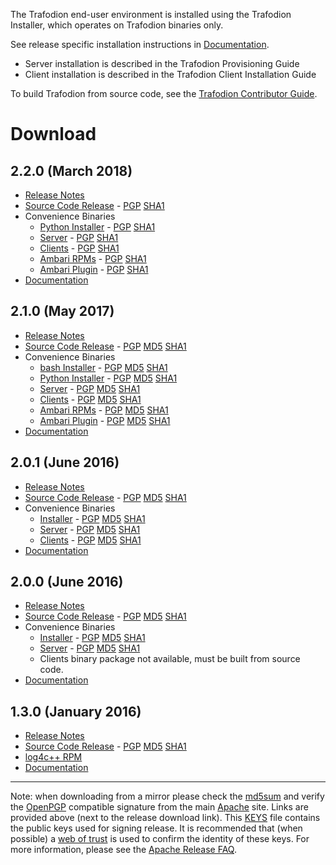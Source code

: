 <!--
  Licensed under the Apache License, Version 2.0 (the "License");
  you may not use this file except in compliance with the License.
  You may obtain a copy of the License at
 
      http://www.apache.org/licenses/LICENSE-2.0
 
  Unless required by applicable law or agreed to in writing, software
  distributed under the License is distributed on an "AS IS" BASIS,
  WITHOUT WARRANTIES OR CONDITIONS OF ANY KIND, either express or implied.
  See the License for the specific language governing permissions and
  limitations under the 
  License.
-->

The Trafodion end-user environment is installed using the Trafodion Installer, which operates on Trafodion binaries only.

See release specific installation instructions in [Documentation](documentation.html).

* Server installation is described in the Trafodion Provisioning Guide
* Client installation is described in the Trafodion Client Installation Guide

To build Trafodion from source code, see the [Trafodion Contributor Guide](https://cwiki.apache.org/confluence/display/TRAFODION/Trafodion+Contributor+Guide).

# Download

## 2.2.0 (March 2018)

* [Release Notes](release-notes-2-2-0.html)
* [Source Code Release][src220]  -  [PGP][pgp220] [SHA1][sha220]
* Convenience Binaries
    * [Python Installer][pins220]  -  [PGP][pinpgp220] [SHA1][pinsha220]
    * [Server][ser220]  -  [PGP][sepgp220] [SHA1][sesha220]
    * [Clients][cl220]  -  [PGP][clpgp220] [SHA1][clsha220]
    * [Ambari RPMs][ar220]  -  [PGP][arpgp220] [SHA1][arsha220]
    * [Ambari Plugin][ap220]  -  [PGP][appgp220] [SHA1][apsha220]
* [Documentation](documentation.html#220_Release)

[src220]: http://www.apache.org/dyn/closer.lua/trafodion/apache-trafodion-2.2.0/src/apache-trafodion-2.2.0-src.tar.gz
[pgp220]: http://www.apache.org/dist/trafodion/apache-trafodion-2.2.0/src/apache-trafodion-2.2.0-src.tar.gz.asc
[sha220]: http://www.apache.org/dist/trafodion/apache-trafodion-2.2.0/src/apache-trafodion-2.2.0-src.tar.gz.sha
[pins220]: http://www.apache.org/dyn/closer.lua/trafodion/apache-trafodion-2.2.0/bin/apache-trafodion_pyinstaller-2.2.0.tar.gz
[pinpgp220]: http://www.apache.org/dist/trafodion/apache-trafodion-2.2.0/bin/apache-trafodion_pyinstaller-2.2.0.tar.gz.asc
[pinsha220]: http://www.apache.org/dist/trafodion/apache-trafodion-2.2.0/bin/apache-trafodion_pyinstaller-2.2.0.tar.gz.sha
[ser220]: http://www.apache.org/dyn/closer.lua/trafodion/apache-trafodion-2.2.0/bin/apache-trafodion_server-2.2.0-RH6-x86_64.tar.gz
[sepgp220]: http://www.apache.org/dist/trafodion/apache-trafodion-2.2.0/bin/apache-trafodion_server-2.2.0-RH6-x86_64.tar.gz.asc
[sesha220]: http://www.apache.org/dist/trafodion/apache-trafodion-2.2.0/bin/apache-trafodion_server-2.2.0-RH6-x86_64.tar.gz.sha
[cl220]: http://www.apache.org/dyn/closer.lua/trafodion/apache-trafodion-2.2.0/bin/apache-trafodion_clients-2.2.0-RH6-x86_64.tar.gz
[clpgp220]: http://www.apache.org/dist/trafodion/apache-trafodion-2.2.0/bin/apache-trafodion_clients-2.2.0-RH6-x86_64.tar.gz.asc
[clsha220]: http://www.apache.org/dist/trafodion/apache-trafodion-2.2.0/bin/apache-trafodion_clients-2.2.0-RH6-x86_64.tar.gz.sha
[ar220]: http://www.apache.org/dyn/closer.lua/trafodion/apache-trafodion-2.2.0/bin/traf_ambari_rpms/apache-trafodion_server-2.2.0-1.x86_64.rpm
[arpgp220]: http://www.apache.org/dist/trafodion/apache-trafodion-2.2.0/bin/traf_ambari_rpms/apache-trafodion_server-2.2.0-1.x86_64.rpm.asc
[arsha220]: http://www.apache.org/dist/trafodion/apache-trafodion-2.2.0/bin/traf_ambari_rpms/apache-trafodion_server-2.2.0-1.x86_64.rpm.sha
[ap220]: http://www.apache.org/dyn/closer.lua/trafodion/apache-trafodion-2.2.0/bin/traf_ambari_rpms/traf_ambari-2.2.0-1.noarch.rpm
[appgp220]: http://www.apache.org/dist/trafodion/apache-trafodion-2.2.0/bin/traf_ambari_rpms/traf_ambari-2.2.0-1.noarch.rpm.asc
[apsha220]: http://www.apache.org/dist/trafodion/apache-trafodion-2.2.0/bin/traf_ambari_rpms/traf_ambari-2.2.0-1.noarch.rpm.sha


## 2.1.0 (May 2017)

* [Release Notes](release-notes-2-1-0.html)
* [Source Code Release][src210]  -  [PGP][pgp210] [MD5][md5210] [SHA1][sha210]
* Convenience Binaries
    * [bash Installer][ins210]  -  [PGP][inpgp210] [MD5][inmd5210] [SHA1][insha210]
    * [Python Installer][pins210]  -  [PGP][pinpgp210] [MD5][pinmd5210] [SHA1][pinsha210]
    * [Server][ser210]  -  [PGP][sepgp210] [MD5][semd5210] [SHA1][sesha210]
    * [Clients][cl210]  -  [PGP][clpgp210] [MD5][clmd5210] [SHA1][clsha210]
    * [Ambari RPMs][ar210]  -  [PGP][arpgp210] [MD5][armd5210] [SHA1][arsha210]
    * [Ambari Plugin][ap210]  -  [PGP][appgp210] [MD5][apmd5210] [SHA1][apsha210]
* [Documentation](documentation.html#210_Release)

[src210]: http://archive.apache.org/dist/trafodion/apache-trafodion-2.1.0-incubating/src/apache-trafodion-2.1.0-incubating-src.tar.gz
[pgp210]: http://archive.apache.org/dist/trafodion/apache-trafodion-2.1.0-incubating/src/apache-trafodion-2.1.0-incubating-src.tar.gz.asc
[md5210]: http://archive.apache.org/dist/trafodion/apache-trafodion-2.1.0-incubating/src/apache-trafodion-2.1.0-incubating-src.tar.gz.md5
[sha210]: http://archive.apache.org/dist/trafodion/apache-trafodion-2.1.0-incubating/src/apache-trafodion-2.1.0-incubating-src.tar.gz.sha
[ins210]: http://archive.apache.org/dist/trafodion/apache-trafodion-2.1.0-incubating/bin/apache-trafodion_installer-2.1.0-incubating.tar.gz
[inpgp210]: http://archive.apache.org/dist/trafodion/apache-trafodion-2.1.0-incubating/bin/apache-trafodion_installer-2.1.0-incubating.tar.gz.asc
[inmd5210]: http://archive.apache.org/dist/trafodion/apache-trafodion-2.1.0-incubating/bin/apache-trafodion_installer-2.1.0-incubating.tar.gz.md5
[insha210]: http://archive.apache.org/dist/trafodion/apache-trafodion-2.1.0-incubating/bin/apache-trafodion_installer-2.1.0-incubating.tar.gz.sha
[pins210]: http://archive.apache.org/dist/trafodion/apache-trafodion-2.1.0-incubating/bin/apache-trafodion_pyinstaller-2.1.0-incubating.tar.gz
[pinpgp210]: http://archive.apache.org/dist/trafodion/apache-trafodion-2.1.0-incubating/bin/apache-trafodion_pyinstaller-2.1.0-incubating.tar.gz.asc
[pinmd5210]: http://archive.apache.org/dist/trafodion/apache-trafodion-2.1.0-incubating/bin/apache-trafodion_pyinstaller-2.1.0-incubating.tar.gz.md5
[pinsha210]: http://archive.apache.org/dist/trafodion/apache-trafodion-2.1.0-incubating/bin/apache-trafodion_pyinstaller-2.1.0-incubating.tar.gz.sha
[ser210]: http://archive.apache.org/dist/trafodion/apache-trafodion-2.1.0-incubating/bin/apache-trafodion_server-2.1.0-RH6-x86_64-incubating.tar.gz
[sepgp210]: http://archive.apache.org/dist/trafodion/apache-trafodion-2.1.0-incubating/bin/apache-trafodion_server-2.1.0-RH6-x86_64-incubating.tar.gz.asc
[semd5210]: http://archive.apache.org/dist/trafodion/apache-trafodion-2.1.0-incubating/bin/apache-trafodion_server-2.1.0-RH6-x86_64-incubating.tar.gz.md5
[sesha210]: http://archive.apache.org/dist/trafodion/apache-trafodion-2.1.0-incubating/bin/apache-trafodion_server-2.1.0-RH6-x86_64-incubating.tar.gz.sha
[cl210]: http://archive.apache.org/dist/trafodion/apache-trafodion-2.1.0-incubating/bin/apache-trafodion_clients-2.1.0-RH6-x86_64-incubating.tar.gz
[clpgp210]: http://archive.apache.org/dist/trafodion/apache-trafodion-2.1.0-incubating/bin/apache-trafodion_clients-2.1.0-RH6-x86_64-incubating.tar.gz.asc
[clmd5210]: http://archive.apache.org/dist/trafodion/apache-trafodion-2.1.0-incubating/bin/apache-trafodion_clients-2.1.0-RH6-x86_64-incubating.tar.gz.md5
[clsha210]: http://archive.apache.org/dist/trafodion/apache-trafodion-2.1.0-incubating/bin/apache-trafodion_clients-2.1.0-RH6-x86_64-incubating.tar.gz.sha
[ar210]: http://archive.apache.org/dist/trafodion/apache-trafodion-2.1.0-incubating/bin/traf_ambari_rpms/apache-trafodion_server-2.1.0-1.x86_64.rpm
[arpgp210]: http://archive.apache.org/dist/trafodion/apache-trafodion-2.1.0-incubating/bin/traf_ambari_rpms/apache-trafodion_server-2.1.0-1.x86_64.rpm.asc
[armd5210]: http://archive.apache.org/dist/trafodion/apache-trafodion-2.1.0-incubating/bin/traf_ambari_rpms/apache-trafodion_server-2.1.0-1.x86_64.rpm.md5
[arsha210]: http://archive.apache.org/dist/trafodion/apache-trafodion-2.1.0-incubating/bin/traf_ambari_rpms/apache-trafodion_server-2.1.0-1.x86_64.rpm.sha
[ap210]: http://archive.apache.org/dist/trafodion/apache-trafodion-2.1.0-incubating/bin/traf_ambari_rpms/traf_ambari-2.1.0-1.noarch.rpm
[appgp210]: http://archive.apache.org/dist/trafodion/apache-trafodion-2.1.0-incubating/bin/traf_ambari_rpms/traf_ambari-2.1.0-1.noarch.rpm.asc
[apmd5210]: http://archive.apache.org/dist/trafodion/apache-trafodion-2.1.0-incubating/bin/traf_ambari_rpms/traf_ambari-2.1.0-1.noarch.rpm.md5
[apsha210]: http://archive.apache.org/dist/trafodion/apache-trafodion-2.1.0-incubating/bin/traf_ambari_rpms/traf_ambari-2.1.0-1.noarch.rpm.sha

## 2.0.1 (June 2016)

* [Release Notes](release-notes-2-0-1.html)
* [Source Code Release][src201]  -  [PGP][pgp201] [MD5][md5201] [SHA1][sha201]
* Convenience Binaries
    * [Installer][ins201]  -  [PGP][inpgp201] [MD5][inmd5201] [SHA1][insha201]
    * [Server][ser201]  -  [PGP][sepgp201] [MD5][semd5201] [SHA1][sesha201]
    * [Clients][cl201]  -  [PGP][clpgp201] [MD5][clmd5201] [SHA1][clsha201]
* [Documentation](documentation.html#20x_Releases)

[src201]: https://archive.apache.org/dist/trafodion/apache-trafodion-2.0.1-incubating/apache-trafodion-2.0.1-incubating-src.tar.gz
[pgp201]: http://archive.apache.org/dist/trafodion/apache-trafodion-2.0.1-incubating/apache-trafodion-2.0.1-incubating-src.tar.gz.asc
[md5201]: http://archive.apache.org/dist/trafodion/apache-trafodion-2.0.1-incubating/apache-trafodion-2.0.1-incubating-src.tar.gz.md5
[sha201]: http://archive.apache.org/dist/trafodion/apache-trafodion-2.0.1-incubating/apache-trafodion-2.0.1-incubating-src.tar.gz.sha
[ins201]: https://archive.apache.org/dist/trafodion/apache-trafodion-2.0.1-incubating/installer-2.0.1.tar.gz
[inpgp201]: http://archive.apache.org/dist/trafodion/apache-trafodion-2.0.1-incubating/installer-2.0.1.tar.gz.asc
[inmd5201]: http://archive.apache.org/dist/trafodion/apache-trafodion-2.0.1-incubating/installer-2.0.1.tar.gz.md5
[insha201]: http://archive.apache.org/dist/trafodion/apache-trafodion-2.0.1-incubating/installer-2.0.1.tar.gz.sha
[ser201]: https://archive.apache.org/dist/trafodion/apache-trafodion-2.0.1-incubating/apache-trafodion_server-2.0.1-incubating.tar.gz
[sepgp201]: http://archive.apache.org/dist/trafodion/apache-trafodion-2.0.1-incubating/apache-trafodion_server-2.0.1-incubating.tar.gz.asc
[semd5201]: http://archive.apache.org/dist/trafodion/apache-trafodion-2.0.1-incubating/apache-trafodion_server-2.0.1-incubating.tar.gz.md5
[sesha201]: http://archive.apache.org/dist/trafodion/apache-trafodion-2.0.1-incubating/apache-trafodion_server-2.0.1-incubating.tar.gz.sha
[cl201]: https://archive.apache.org/dist/trafodion/apache-trafodion-2.0.1-incubating/apache-trafodion_clients-2.0.1-incubating.tar.gz
[clpgp201]: http://archive.apache.org/dist/trafodion/apache-trafodion-2.0.1-incubating/apache-trafodion_clients-2.0.1-incubating.tar.gz.asc
[clmd5201]: http://archive.apache.org/dist/trafodion/apache-trafodion-2.0.1-incubating/apache-trafodion_clients-2.0.1-incubating.tar.gz.md5
[clsha201]: http://archive.apache.org/dist/trafodion/apache-trafodion-2.0.1-incubating/apache-trafodion_clients-2.0.1-incubating.tar.gz.sha

## 2.0.0 (June 2016)

* [Release Notes](release-notes-2-0-0.html)
* [Source Code Release][src200]  -  [PGP][pgp200] [MD5][md5200] [SHA1][sha200]
* Convenience Binaries
    * [Installer][ins200]  -  [PGP][inpgp200] [MD5][inmd5200] [SHA1][insha200]
    * [Server][ser200]  -  [PGP][sepgp200] [MD5][semd5200] [SHA1][sesha200]
    * Clients binary package not available, must be built from source code.
* [Documentation](documentation.html#20x_Releases)

[src200]: https://archive.apache.org/dist/trafodion/apache-trafodion-2.0.0-incubating/apache-trafodion-2.0.0-incubating-src.tar.gz
[pgp200]: http://archive.apache.org/dist/trafodion/apache-trafodion-2.0.0-incubating/apache-trafodion-2.0.0-incubating-src.tar.gz.asc
[md5200]: http://archive.apache.org/dist/trafodion/apache-trafodion-2.0.0-incubating/apache-trafodion-2.0.0-incubating-src.tar.gz.md5
[sha200]: http://archive.apache.org/dist/trafodion/apache-trafodion-2.0.0-incubating/apache-trafodion-2.0.0-incubating-src.tar.gz.sha
[ins200]: https://archive.apache.org/dist/trafodion/apache-trafodion-2.0.0-incubating/apache-trafodion_installer-2.0.0-incubating.tar.gz
[inpgp200]: http://archive.apache.org/dist/trafodion/apache-trafodion-2.0.0-incubating/apache-trafodion_installer-2.0.0-incubating.tar.gz.asc
[inmd5200]: http://archive.apache.org/dist/trafodion/apache-trafodion-2.0.0-incubating/apache-trafodion_installer-2.0.0-incubating.tar.gz.md5
[insha200]: http://archive.apache.org/dist/trafodion/apache-trafodion-2.0.0-incubating/apache-trafodion_installer-2.0.0-incubating.tar.gz.sha
[ser200]: https://archive.apache.org/dist/trafodion/apache-trafodion-2.0.0-incubating/apache-trafodion_server-2.0.0-incubating.tar.gz
[sepgp200]: http://archive.apache.org/dist/trafodion/apache-trafodion-2.0.0-incubating/apache-trafodion_server-2.0.0-incubating.tar.gz.asc
[semd5200]: http://archive.apache.org/dist/trafodion/apache-trafodion-2.0.0-incubating/apache-trafodion_server-2.0.0-incubating.tar.gz.md5
[sesha200]: http://archive.apache.org/dist/trafodion/apache-trafodion-2.0.0-incubating/apache-trafodion_server-2.0.0-incubating.tar.gz.sha

## 1.3.0 (January 2016)

* [Release Notes](release-notes-1-3-0.html)
* [Source Code Release](https://archive.apache.org/dist/trafodion/apache-trafodion-1.3.0-incubating/apache-trafodion-1.3.0-incubating-src.tar.gz) -  [PGP](https://archive.apache.org/dist/trafodion/trafodion-1.3.0-incubating/apache-trafodion-1.3.0-incubating-src.tar.gz.asc) [MD5](http://archive.apache.org/dist/trafodion/apache-trafodion-1.3.0-incubating/apache-trafodion-1.3.0-incubating-src.tar.gz.md5) [SHA1](http://archive.apache.org/dist/trafodion/apache-trafodion-1.3.0-incubating/apache-trafodion-1.3.0-incubating-src.tar.gz.sha)
* [log4c++ RPM](http://traf-builds.esgyn.com/downloads/trafodion/publish/release/1.3.0/log4cxx-0.10.0-13.el6.x86_64.rpm)
* [Documentation](documentation.html#130_Release)

* * * *

Note: when downloading from a mirror please check the [md5sum](http://www.apache.org/dev/release-signing#md5) and verify the [OpenPGP](http://www.apache.org/dev/release-signing#openpgp) compatible signature from the main [Apache](http://www.apache.org/) site. Links are provided above (next to the release download link). This [KEYS](http://www.apache.org/dist/trafodion/KEYS) file contains the public keys used for signing release. It is recommended that (when possible) a [web of trust](http://www.apache.org/dev/release-signing#web-of-trust) is used to confirm the identity of these keys. For more information, please see the [Apache Release FAQ](http://www.apache.org/dev/release.html).
